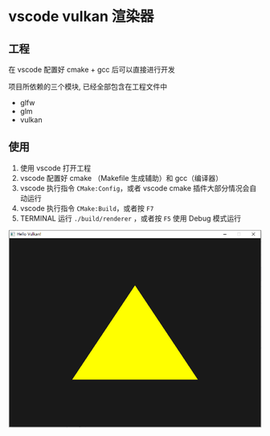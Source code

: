 # vscode vulkan 渲染器

## 工程 

在 vscode 配置好 cmake + gcc 后可以直接进行开发

项目所依赖的三个模块, 已经全部包含在工程文件中

- glfw
- glm
- vulkan

## 使用

1. 使用 vscode 打开工程
2. vscode 配置好 cmake （Makefile 生成辅助）和 gcc（编译器）
3. vscode 执行指令 `CMake:Config`，或者 vscode cmake 插件大部分情况会自动运行 
4. vscode 执行指令 `CMake:Build`，或者按 `F7`
5. TERMINAL 运行 `./build/renderer` ，或者按 `F5` 使用 Debug 模式运行

![](doc/HelloVulkan.png)